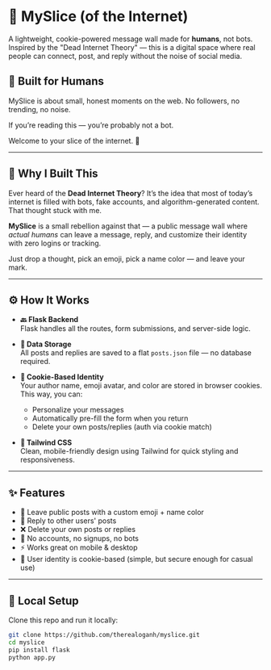 # 🍕 MySlice (of the Internet)

A lightweight, cookie-powered message wall made for **humans**, not bots.  
Inspired by the "Dead Internet Theory" — this is a digital space where real people can connect, post, and reply without the noise of social media.

## 👋 Built for Humans
MySlice is about small, honest moments on the web. No followers, no trending, no noise.

If you’re reading this — you’re probably not a bot.

Welcome to your slice of the internet. 🍕

---

## 🧠 Why I Built This

Ever heard of the **Dead Internet Theory**? It’s the idea that most of today’s internet is filled with bots, fake accounts, and algorithm-generated content.  
That thought stuck with me.

**MySlice** is a small rebellion against that — a public message wall where *actual humans* can leave a message, reply, and customize their identity with zero logins or tracking.

Just drop a thought, pick an emoji, pick a name color — and leave your mark.

---

## ⚙️ How It Works

- **🔙 Flask Backend**  
  Flask handles all the routes, form submissions, and server-side logic.

- **💾 Data Storage**  
  All posts and replies are saved to a flat `posts.json` file — no database required.

- **🍪 Cookie-Based Identity**  
  Your author name, emoji avatar, and color are stored in browser cookies. This way, you can:
  - Personalize your messages
  - Automatically pre-fill the form when you return
  - Delete your own posts/replies (auth via cookie match)

- **🎨 Tailwind CSS**  
  Clean, mobile-friendly design using Tailwind for quick styling and responsiveness.

---

## ✨ Features

- 📝 Leave public posts with a custom emoji + name color  
- 💬 Reply to other users' posts  
- ❌ Delete your own posts or replies  
- 🧠 No accounts, no signups, no bots  
- ⚡ Works great on mobile & desktop  
- 🔐 User identity is cookie-based (simple, but secure enough for casual use)

---

## 🧪 Local Setup

Clone this repo and run it locally:

```bash
git clone https://github.com/therealoganh/myslice.git
cd myslice
pip install flask
python app.py
